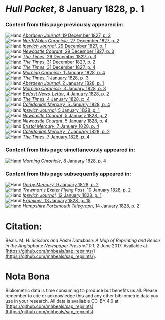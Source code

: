 # *Hull Packet*, 8 January 1828, p. 1  
  
### Content from this page previously appeared in:  
![Hand](http://scissorsandpaste.net/wp-content/uploads/2017/06/smallhandpointer.png) [*Aberdeen Journal*, 19 December 1827, p. 3](https://mhbeals.github.io/sap_html/Aberdeen-Journal/Aberdeen-Journal-19-December-1827-p-3)  
![Hand](http://scissorsandpaste.net/wp-content/uploads/2017/06/smallhandpointer.png) [*NorthWales Chronicle*, 27 December 1827, p. 2](https://mhbeals.github.io/sap_html/NorthWales-Chronicle/NorthWales-Chronicle-27-December-1827-p-2)  
![Hand](http://scissorsandpaste.net/wp-content/uploads/2017/06/smallhandpointer.png) [*Ipswich Journal*, 29 December 1827, p. 1](https://mhbeals.github.io/sap_html/Ipswich-Journal/Ipswich-Journal-29-December-1827-p-1)  
![Hand](http://scissorsandpaste.net/wp-content/uploads/2017/06/smallhandpointer.png) [*Newcastle Courant*, 29 December 1827, p. 3](https://mhbeals.github.io/sap_html/Newcastle-Courant/Newcastle-Courant-29-December-1827-p-3)  
![Hand](http://scissorsandpaste.net/wp-content/uploads/2017/06/smallhandpointer.png) [*The Times*, 29 December 1827, p. 3](https://mhbeals.github.io/sap_html/The-Times/The-Times-29-December-1827-p-3)  
![Hand](http://scissorsandpaste.net/wp-content/uploads/2017/06/smallhandpointer.png) [*The Times*, 31 December 1827, p. 2](https://mhbeals.github.io/sap_html/The-Times/The-Times-31-December-1827-p-2)  
![Hand](http://scissorsandpaste.net/wp-content/uploads/2017/06/smallhandpointer.png) [*The Times*, 31 December 1827, p. 4](https://mhbeals.github.io/sap_html/The-Times/The-Times-31-December-1827-p-4)  
![Hand](http://scissorsandpaste.net/wp-content/uploads/2017/06/smallhandpointer.png) [*Morning Chronicle*, 1 January 1828, p. 4](https://mhbeals.github.io/sap_html/Morning-Chronicle/Morning-Chronicle-1-January-1828-p-4)  
![Hand](http://scissorsandpaste.net/wp-content/uploads/2017/06/smallhandpointer.png) [*The Times*, 1 January 1828, p. 3](https://mhbeals.github.io/sap_html/The-Times/The-Times-1-January-1828-p-3)  
![Hand](http://scissorsandpaste.net/wp-content/uploads/2017/06/smallhandpointer.png) [*Aberdeen Journal*, 2 January 1828, p. 1](https://mhbeals.github.io/sap_html/Aberdeen-Journal/Aberdeen-Journal-2-January-1828-p-1)  
![Hand](http://scissorsandpaste.net/wp-content/uploads/2017/06/smallhandpointer.png) [*Morning Chronicle*, 3 January 1828, p. 3](https://mhbeals.github.io/sap_html/Morning-Chronicle/Morning-Chronicle-3-January-1828-p-3)  
![Hand](http://scissorsandpaste.net/wp-content/uploads/2017/06/smallhandpointer.png) [*Belfast News-Letter*, 4 January 1828, p. 2](https://mhbeals.github.io/sap_html/Belfast-News-Letter/Belfast-News-Letter-4-January-1828-p-2)  
![Hand](http://scissorsandpaste.net/wp-content/uploads/2017/06/smallhandpointer.png) [*The Times*, 4 January 1828, p. 4](https://mhbeals.github.io/sap_html/The-Times/The-Times-4-January-1828-p-4)  
![Hand](http://scissorsandpaste.net/wp-content/uploads/2017/06/smallhandpointer.png) [*Caledonian Mercury*, 5 January 1828, p. 4](https://mhbeals.github.io/sap_html/Caledonian-Mercury/Caledonian-Mercury-5-January-1828-p-4)  
![Hand](http://scissorsandpaste.net/wp-content/uploads/2017/06/smallhandpointer.png) [*Ipswich Journal*, 5 January 1828, p. 1](https://mhbeals.github.io/sap_html/Ipswich-Journal/Ipswich-Journal-5-January-1828-p-1)  
![Hand](http://scissorsandpaste.net/wp-content/uploads/2017/06/smallhandpointer.png) [*Newcastle Courant*, 5 January 1828, p. 2](https://mhbeals.github.io/sap_html/Newcastle-Courant/Newcastle-Courant-5-January-1828-p-2)  
![Hand](http://scissorsandpaste.net/wp-content/uploads/2017/06/smallhandpointer.png) [*Newcastle Courant*, 5 January 1828, p. 4](https://mhbeals.github.io/sap_html/Newcastle-Courant/Newcastle-Courant-5-January-1828-p-4)  
![Hand](http://scissorsandpaste.net/wp-content/uploads/2017/06/smallhandpointer.png) [*Bristol Mercury*, 7 January 1828, p. 4](https://mhbeals.github.io/sap_html/Bristol-Mercury/Bristol-Mercury-7-January-1828-p-4)  
![Hand](http://scissorsandpaste.net/wp-content/uploads/2017/06/smallhandpointer.png) [*Caledonian Mercury*, 7 January 1828, p. 2](https://mhbeals.github.io/sap_html/Caledonian-Mercury/Caledonian-Mercury-7-January-1828-p-2)  
![Hand](http://scissorsandpaste.net/wp-content/uploads/2017/06/smallhandpointer.png) [*The Times*, 7 January 1828, p. 4](https://mhbeals.github.io/sap_html/The-Times/The-Times-7-January-1828-p-4)  
  
### Content from this page simeltaneously appeared in:  
![Hand](http://scissorsandpaste.net/wp-content/uploads/2017/06/smallhandpointer.png) [*Morning Chronicle*, 8 January 1828, p. 4](https://mhbeals.github.io/sap_html/Morning-Chronicle/Morning-Chronicle-8-January-1828-p-4)  
  
### Content from this page subsequently appeared in:  
![Hand](http://scissorsandpaste.net/wp-content/uploads/2017/06/smallhandpointer.png) [*Derby Mercury*, 9 January 1828, p. 2](https://mhbeals.github.io/sap_html/Derby-Mercury/Derby-Mercury-9-January-1828-p-2)  
![Hand](http://scissorsandpaste.net/wp-content/uploads/2017/06/smallhandpointer.png) [*Trewman's Exeter Flying Post*, 10 January 1828, p. 2](https://mhbeals.github.io/sap_html/Trewman's-Exeter-Flying-Post/Trewman's-Exeter-Flying-Post-10-January-1828-p-2)  
![Hand](http://scissorsandpaste.net/wp-content/uploads/2017/06/smallhandpointer.png) [*Ipswich Journal*, 12 January 1828, p. 1](https://mhbeals.github.io/sap_html/Ipswich-Journal/Ipswich-Journal-12-January-1828-p-1)  
![Hand](http://scissorsandpaste.net/wp-content/uploads/2017/06/smallhandpointer.png) [*Examiner*, 13 January 1828, p. 15](https://mhbeals.github.io/sap_html/Examiner/Examiner-13-January-1828-p-15)  
![Hand](http://scissorsandpaste.net/wp-content/uploads/2017/06/smallhandpointer.png) [*Hampshire Portsmouth Telegraph*, 14 January 1828, p. 2](https://mhbeals.github.io/sap_html/Hampshire-Portsmouth-Telegraph/Hampshire-Portsmouth-Telegraph-14-January-1828-p-2)  


# Citation: 

Beals. M. H. *Scissors and Paste Database: A Map of Reprinting and Reuse in the Anglophone Newspaper Press v.1.0.1.* 2 June 2017. Available at [https://github.com/mhbeals/sap_reprints/](https://github.com/mhbeals/sap_reprints/). 

# Nota Bona

Bibliometric data is time consuming to produce but benefits us all. Please remember to cite or acknowledge this and any other bibliometric data you use in your research. All data is available CC-BY 4.0 at [https://github.com/mhbeals/sap_reprints](https://github.com/mhbeals/sap_reprints)